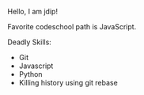 Hello, I am jdip!

Favorite codeschool path is JavaScript.

Deadly Skills:

* Git
* Javascript
* Python
* Killing history using git rebase